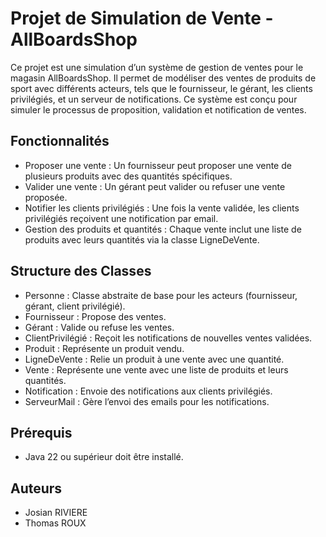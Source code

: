 # Projet de Simulation de Vente - AllBoardsShop

Ce projet est une simulation d’un système de gestion de ventes pour le magasin AllBoardsShop. Il permet de modéliser des ventes de produits de sport avec différents acteurs, tels que le fournisseur, le gérant, les clients privilégiés, et un serveur de notifications. Ce système est conçu pour simuler le processus de proposition, validation et notification de ventes.

## Fonctionnalités
- Proposer une vente : Un fournisseur peut proposer une vente de plusieurs produits avec des quantités spécifiques.
- Valider une vente : Un gérant peut valider ou refuser une vente proposée.
- Notifier les clients privilégiés : Une fois la vente validée, les clients privilégiés reçoivent une notification par email.
- Gestion des produits et quantités : Chaque vente inclut une liste de produits avec leurs quantités via la classe LigneDeVente.

## Structure des Classes
- Personne : Classe abstraite de base pour les acteurs (fournisseur, gérant, client privilégié).
- Fournisseur : Propose des ventes.
- Gérant : Valide ou refuse les ventes.
- ClientPrivilégié : Reçoit les notifications de nouvelles ventes validées.
- Produit : Représente un produit vendu.
- LigneDeVente : Relie un produit à une vente avec une quantité.
- Vente : Représente une vente avec une liste de produits et leurs quantités.
- Notification : Envoie des notifications aux clients privilégiés.
- ServeurMail : Gère l’envoi des emails pour les notifications.

## Prérequis
- Java 22 ou supérieur doit être installé.

## Auteurs
- Josian RIVIERE
- Thomas ROUX
